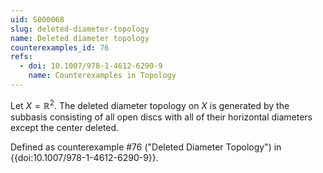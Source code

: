 ```yaml
---
uid: S000068
slug: deleted-diameter-topology
name: Deleted diameter topology
counterexamples_id: 76
refs:
  - doi: 10.1007/978-1-4612-6290-9 
    name: Counterexamples in Topology
---
```

Let $X = \mathbb{R}^2$. The deleted diameter topology on $X$ is generated by the subbasis consisting of all open discs with all of their horizontal diameters except the center deleted.

Defined as counterexample #76 ("Deleted Diameter Topology")
in {{doi:10.1007/978-1-4612-6290-9}}.
